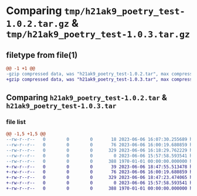 # Comparing `tmp/h21ak9_poetry_test-1.0.2.tar.gz` & `tmp/h21ak9_poetry_test-1.0.3.tar.gz`

## filetype from file(1)

```diff
@@ -1 +1 @@
-gzip compressed data, was "h21ak9_poetry_test-1.0.2.tar", max compression
+gzip compressed data, was "h21ak9_poetry_test-1.0.3.tar", max compression
```

## Comparing `h21ak9_poetry_test-1.0.2.tar` & `h21ak9_poetry_test-1.0.3.tar`

### file list

```diff
@@ -1,5 +1,5 @@
--rw-r--r--   0        0        0       18 2023-06-06 16:07:30.255689 h21ak9_poetry_test-1.0.2/h21ak9_poetry_test/__init__.py
--rw-r--r--   0        0        0       76 2023-06-06 16:00:19.680859 h21ak9_poetry_test-1.0.2/h21ak9_poetry_test/main.py
--rw-r--r--   0        0        0      329 2023-06-06 16:18:29.762229 h21ak9_poetry_test-1.0.2/pyproject.toml
--rw-r--r--   0        0        0        0 2023-06-06 15:57:58.593541 h21ak9_poetry_test-1.0.2/README.md
--rw-r--r--   0        0        0      388 1970-01-01 00:00:00.000000 h21ak9_poetry_test-1.0.2/PKG-INFO
+-rw-r--r--   0        0        0       39 2023-06-06 18:47:55.513478 h21ak9_poetry_test-1.0.3/h21ak9_poetry_test/__init__.py
+-rw-r--r--   0        0        0       76 2023-06-06 16:00:19.680859 h21ak9_poetry_test-1.0.3/h21ak9_poetry_test/main.py
+-rw-r--r--   0        0        0      329 2023-06-06 18:47:23.474065 h21ak9_poetry_test-1.0.3/pyproject.toml
+-rw-r--r--   0        0        0        0 2023-06-06 15:57:58.593541 h21ak9_poetry_test-1.0.3/README.md
+-rw-r--r--   0        0        0      388 1970-01-01 00:00:00.000000 h21ak9_poetry_test-1.0.3/PKG-INFO
```


